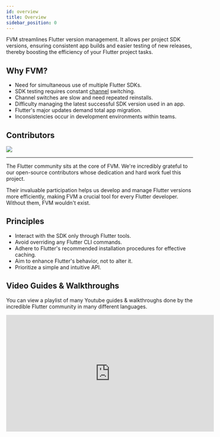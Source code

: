 ```yaml
---
id: overview
title: Overview
sidebar_position: 0
---
```


FVM streamlines Flutter version management. It allows per project SDK versions, ensuring consistent app builds and easier testing of new releases, thereby boosting the efficiency of your Flutter project tasks.

## Why FVM?

- Need for simultaneous use of multiple Flutter SDKs.
- SDK testing requires constant [channel](https://github.com/flutter/flutter/wiki/Flutter-build-release-channels) switching.
- Channel switches are slow and need repeated reinstalls.
- Difficulty managing the latest successful SDK version used in an app.
- Flutter's major updates demand total app migration.
- Inconsistencies occur in development environments within teams.

## Contributors

<a href="https://github.com/leoafarias/fvm/graphs/contributors">
  <img src="https://contrib.rocks/image?repo=leoafarias/fvm" />
</a>

---

The Flutter community sits at the core of FVM. We're incredibly grateful to our open-source contributors whose dedication and hard work fuel this project.

Their invaluable participation helps us develop and manage Flutter versions more efficiently, making FVM a crucial tool for every Flutter developer. Without them, FVM wouldn't exist.

## Principles

- Interact with the SDK only through Flutter tools.
- Avoid overriding any Flutter CLI commands.
- Adhere to Flutter's recommended installation procedures for effective caching.
- Aim to enhance Flutter's behavior, not to alter it.
- Prioritize a simple and intuitive API.

## Video Guides & Walkthroughs

You can view a playlist of many Youtube guides & walkthroughs done by the incredible Flutter community in many different languages.

<iframe
  width="560"
  height="315"
  src="https://www.youtube.com/embed/videoseries?list=PLVnlSO6aQelAAddOFQVJNoaRGZ1mMsj2Q"
  title="YouTube video player"
  frameBorder="0"
  allow="accelerometer; autoplay; clipboard-write; encrypted-media; gyroscope; picture-in-picture"
  allowFullScreen
></iframe>
